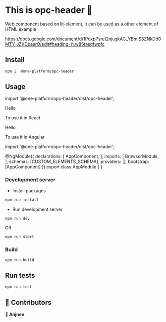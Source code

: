 # This is opc-header 👋

Web component based on lit-element, it can be used as a other element of HTML example <opc-header> </opc-header>

https://docs.google.com/document/d/1PoxpPsret2njugkAG_YBmlS3ZNkDd0MTY-JZKDbesrQ/edit#heading=h.w85tasqfwpfc

## Install

```sh
npm i  @one-platform/opc-header 
```

## Usage

import '@one-platform/opc-header/dist/opc-header';

<opc-header header-name="Outages"></opc-header>
<opc-header>
  <span slot="name">Hello</span>
</opc-header>

To use it in React

<script>
require('~/node_modules/@one-platform/opc-header/dist/opc-header);
</script>
<opc-header></opc-header>
<opc-header header-name="Outages"></opc-header>
<opc-header>
    <span slot="name">Hello</span>
</opc-header>

To use it in Angular

import '@one-platform/opc-header/dist/opc-header';

@NgModule({
  declarations: [
    AppComponent,
  ],
  imports: [
    BrowserModule,
  ],
  schemas: [CUSTOM_ELEMENTS_SCHEMA],
  providers: [],
  bootstrap: [AppComponent]
})
export class AppModule { }

### Development server
- Install packages

```sh
npm run install
```

- Run development server

```sh
npm run dev
```

OR

```sh
npm run start
```

### Build

```sh
npm run build
```

## Run tests

```sh
npm run test
```

## 🤝 Contributors

👤 **Anjnee**

